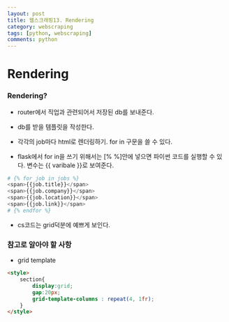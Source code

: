 ```yaml
---
layout: post
title: 웹스크래핑13. Rendering
category: webscraping
tags: [python, webscraping]
comments: python
---
```


# Rendering

### Rendering?

- router에서 직업과 관련되어서 저장된 db를 보내준다.

- db를 받을 템플릿을 작성한다.

- 각각의 job마다 html로 렌더링하기. for in 구문을 쓸 수 있다.

- flask에서 for in을 쓰기 위해서는 [% %]안에 넣으면 파이썬 코드를 실행할 수 있다. 변수는 {{ varibale }}로 보여준다.

```python
# {% for job in jobs %}
<span>{{job.title}}</span>
<span>{{job.company}}</span>
<span>{{job.location}}</span>
<span>{{job.link}}</span>
# {% endfor %}
```
<!-- 반드시 jobs가 서버에서 넘어와야한다.
팡썬코드에서 html을 친다면 {%%}를 넣어야한다. 파이썬 코드 실행 {{}} 변수 넣기 -->

- cs코드는 grid덕분에 예쁘게 보인다.

### 참고로 알아야 할 사항

- grid template

```html
<style>
    section{
        display:grid;
        gap:20px;
        grid-template-columns : repeat(4, 1fr);
    }
</style>
```
